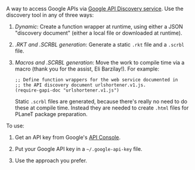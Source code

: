 A way to access Google APIs via
[Google API Discovery service](https://developers.google.com/discovery/). Use
the discovery tool in any of three ways:

1. _Dynamic_: Create a function wrapper at runtime, using either a
   JSON "discovery document" (either a local file or downloaded at
   runtime).

2. _.RKT and .SCRBL generation_: Generate a static `.rkt` file and a
   `.scrbl` file.

3. _Macros and .SCRBL generation_: Move the work to compile time via a
   macro (thank you for the assist, Eli Barzilay!). For example:
   
   ```
   ;; Define function wrappers for the web service documented in
   ;; the API discovery document urlshortener.v1.js.
   (require-gapi-doc "urlshortener.v1.js")
   ```
   
   Static `.scrbl` files are generated, because there's really no need
   to do these at compile time. Instead they are needed to create
   `.html` files for PLaneT package preparation.


To use:

1. Get an API key from Google's
[API Console](https://code.google.com/apis/console/).

2. Put your Google API key in a `~/.google-api-key` file.

3. Use the approach you prefer.
